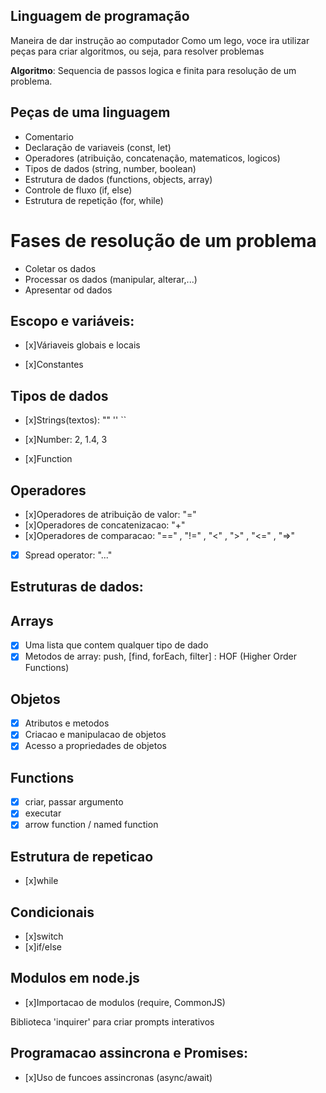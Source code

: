 ## Linguagem de programação

Maneira de dar instrução ao computador
Como um lego, voce ira utilizar peças para criar algoritmos, ou seja, para resolver problemas

 **Algoritmo**: Sequencia de passos logica e finita para resolução de um problema.

## Peças de uma linguagem

- Comentario
- Declaração de variaveis (const, let)
- Operadores (atribuição, concatenação, matematicos, logicos)
- Tipos de dados (string, number, boolean)
- Estrutura de dados (functions, objects, array)
- Controle de fluxo (if, else)
- Estrutura de repetição (for, while)

# Fases de resolução de um problema
- Coletar os dados
- Processar os dados (manipular, alterar,...)
- Apresentar od dados

## Escopo e variáveis:
- [x]Váriaveis globais e locais

- [x]Constantes

## Tipos de dados
- [x]Strings(textos): "" '' ``

- [x]Number: 2, 1.4, 3

- [x]Function

## Operadores
- [x]Operadores de atribuição de valor: "="
- [x]Operadores de concatenizacao: "+"
- [x]Operadores de comparacao: "==" , "!=" , "<" , ">" , "<=" , "=>"
- [x] Spread operator: "..."

## Estruturas de dados:

## Arrays
- [x] Uma lista que contem qualquer tipo de dado
- [x] Metodos de array: push, [find, forEach, filter] : HOF (Higher Order Functions)

## Objetos
- [x] Atributos e metodos
- [x] Criacao e manipulacao de objetos
- [x] Acesso a propriedades de objetos

## Functions 
- [x] criar, passar argumento
- [x] executar
- [x] arrow function / named function

## Estrutura de repeticao

- [x]while 

## Condicionais

- [x]switch
- [x]if/else

## Modulos em node.js

- [x]Importacao de modulos (require, CommonJS)

Biblioteca 'inquirer' para criar prompts interativos

## Programacao assincrona e Promises:

- [x]Uso de funcoes assincronas (async/await)
